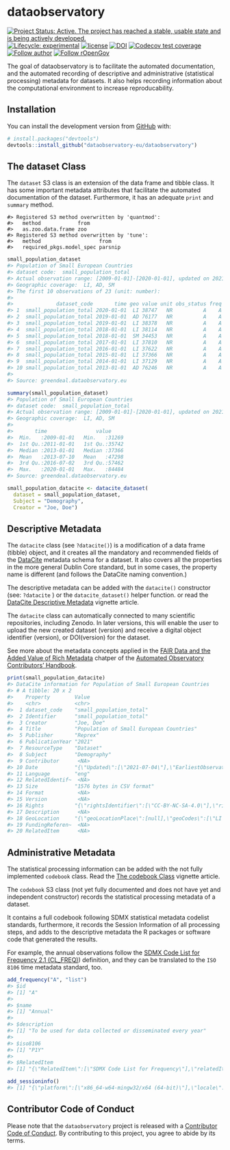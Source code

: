 
<!-- README.md is generated from README.Rmd. Please edit that file -->

# dataobservatory

<!-- badges: start -->

[![Project Status: Active. The project has reached a stable, usable
state and is being actively
developed.](https://www.repostatus.org/badges/latest/active.svg)](https://www.repostatus.org/#active)
[![Lifecycle:
experimental](https://img.shields.io/badge/lifecycle-experimental-orange.svg)](https://lifecycle.r-lib.org/articles/stages.html#experimental)
[![license](https://img.shields.io/badge/license-GPL--3-blue.svg)](https://www.gnu.org/licenses/gpl-3.0.en.html)
[![DOI](https://zenodo.org/badge/DOI/10.5281/zenodo.5068765.svg)](https://doi.org/10.5281/zenodo.5068765)
[![Codecov test
coverage](https://codecov.io/gh/dataobservatory-eu/dataobservatory/branch/master/graph/badge.svg)](https://codecov.io/gh/dataobservatory-eu/dataobservatory?branch=master)
[![Follow
author](https://img.shields.io/twitter/follow/antaldaniel.svg?style=social)](https://twitter.com/intent/follow?screen_name=antaldaniel)
[![Follow
rOpenGov](https://img.shields.io/twitter/follow/ropengov.svg?style=social)](https://twitter.com/intent/follow?screen_name=ropengov)
<!-- badges: end -->

The goal of dataobservatory is to facilitate the automated
documentation, and the automated recording of descriptive and
administrative (statistical processing) metadata for datasets. It also
helps recording information about the computational environment to
increase reproducability.

## Installation

You can install the development version from
[GitHub](https://github.com/) with:

``` r
# install.packages("devtools")
devtools::install_github("dataobservatory-eu/dataobservatory")
```

## The dataset Class

The `dataset` S3 class is an extension of the data frame and tibble
class. It has some important metadata attributes that facilitate the
automated documentation of the dataset. Furthermore, it has an adequate
`print` and `summary` method.

    #> Registered S3 method overwritten by 'quantmod':
    #>   method            from
    #>   as.zoo.data.frame zoo
    #> Registered S3 method overwritten by 'tune':
    #>   method                   from   
    #>   required_pkgs.model_spec parsnip

``` r
small_population_dataset
#> Population of Small European Countries
#> dataset code:  small_population_total 
#> Actual observation range: [2009-01-01]-[2020-01-01], updated on 2021-07-04.
#> Geographic coverage:  LI, AD, SM 
#> The first 10 observations of 23 (unit: number):
#> 
#>              dataset_code       time geo value unit obs_status freq
#> 1  small_population_total 2020-01-01  LI 38747   NR          A    A
#> 2  small_population_total 2019-01-01  AD 76177   NR          A    A
#> 3  small_population_total 2019-01-01  LI 38378   NR          A    A
#> 4  small_population_total 2018-01-01  LI 38114   NR          A    A
#> 5  small_population_total 2018-01-01  SM 34453   NR          A    A
#> 6  small_population_total 2017-01-01  LI 37810   NR          A    A
#> 7  small_population_total 2016-01-01  LI 37622   NR          A    A
#> 8  small_population_total 2015-01-01  LI 37366   NR          A    A
#> 9  small_population_total 2014-01-01  LI 37129   NR          A    A
#> 10 small_population_total 2013-01-01  AD 76246   NR          A    A
#> 
#> Source: greendeal.dataobservatory.eu
```

``` r
summary(small_population_dataset)
#> Population of Small European Countries
#> dataset code:  small_population_total 
#> Actual observation range: [2009-01-01]-[2020-01-01], updated on 2021-07-04.
#> Geographic coverage:  LI, AD, SM 
#> 
#>       time                value      
#>  Min.   :2009-01-01   Min.   :31269  
#>  1st Qu.:2011-01-01   1st Qu.:35742  
#>  Median :2013-01-01   Median :37366  
#>  Mean   :2013-07-10   Mean   :47298  
#>  3rd Qu.:2016-07-02   3rd Qu.:57462  
#>  Max.   :2020-01-01   Max.   :84484  
#> Source: greendeal.dataobservatory.eu
```

``` r
small_population_datacite <- datacite_dataset(
  dataset = small_population_dataset,
  Subject = "Demography",
  Creator = "Joe, Doe")
```

## Descriptive Metadata

The `datacite` class (see `?datacite()`) is a modification of a data
frame (tibble) object, and it creates all the mandatory and recommended
fields of the
[DataCite](https://support.datacite.org/docs/datacite-metadata-schema-v44-properties-overview)
metadata schema for a dataset. It also covers all the properties in the
more general Dublin Core standard, but in some cases, the property name
is different (and follows the DataCite naming convention.)

The descriptive metadata can be added with the `datacite()` constructor
(see: `?datacite` ) or the `datacite_dataset()` helper function. or read
the [DataCite Descriptive
Metadata](http://r.dataobservatory.eu/articles/datacite.html) vignette
article.

The `datacite` class can automatically connected to many scientific
repositories, including Zenodo. In later versions, this will enable the
user to upload the new created dataset (version) and receive a digital
object identifier (version), or DOI(version) for the dataset.

See more about the metadata concepts applied in the [FAIR Data and the
Added Value of Rich
Metadata](https://contributors.dataobservatory.eu/FAIR-data.html)
chatper of the [Automated Observatory Contributors’
Handbook](https://contributors.dataobservatory.eu/).

``` r
print(small_population_datacite)
#> DataCite information for Population of Small European Countries 
#> # A tibble: 20 x 2
#>    Property        Value                                                        
#>    <chr>           <chr>                                                        
#>  1 dataset_code    "small_population_total"                                     
#>  2 Identifier      "small_population_total"                                     
#>  3 Creator         "Joe, Doe"                                                   
#>  4 Title           "Population of Small European Countries"                     
#>  5 Publisher       "Reprex"                                                     
#>  6 PublicationYear "2021"                                                       
#>  7 ResourceType    "Dataset"                                                    
#>  8 Subject         "Demography"                                                 
#>  9 Contributor      <NA>                                                        
#> 10 Date            "{\"Updated\":[\"2021-07-04\"],\"EarliestObservation\":[\"20~
#> 11 Language        "eng"                                                        
#> 12 RelatedIdentif~  <NA>                                                        
#> 13 Size            "1576 bytes in CSV format"                                   
#> 14 Format           <NA>                                                        
#> 15 Version          <NA>                                                        
#> 16 Rights          "{\"rightsIdentifier\":[\"CC-BY-NC-SA-4.0\"],\"rightsURI\":[~
#> 17 Description      <NA>                                                        
#> 18 GeoLocation     "{\"geoLocationPlace\":[null],\"geoCodes\":[\"LI|AD|SM\"]}"  
#> 19 FundingReferen~  <NA>                                                        
#> 20 RelatedItem      <NA>
```

## Administrative Metadata

The statistical processing information can be added with the not fully
implemented `codebook` class. Read the [The codebook
Class](http://r.dataobservatory.eu/articles/codebook.html) vignette
article.

The `codebook` S3 class (not yet fully documented and does not have yet
and independent constructor) records the statistical processing metadata
of a dataset.

It contains a full codebook following SDMX statistical metadata codelist
standards, furthermore, it records the Session Information of all
processing steps, and adds to the descriptive metadata the R packages or
software code that generated the results.

For example, the annual observations follow the [SDMX Code List for
Frequency 2.1 (CL\_FREQ)](https://sdmx.org/?page_id=3215/)) definition,
and they can be translated to the `ISO 8106` time metadata standard,
too.

``` r
add_frequency("A", "list")
#> $id
#> [1] "A"
#> 
#> $name
#> [1] "Annual"
#> 
#> $description
#> [1] "To be used for data collected or disseminated every year"
#> 
#> $iso8106
#> [1] "P1Y"
#> 
#> $RelatedItem
#> [1] "{\"RelatedItem\":[\"SDMX Code List for Frequency\"],\"relatedItemType\":[\"Dataset\"],\"relationType\":[\"IsDocumentedBy\"],\"relatedItemIdentifier\":[\"{\\\"id\\\":[\\\" CL_FREQ\\\"],\\\"dataset_code\\\":{},\\\"URI\\\":[\\\"https://sdmx.org/?page_id=3215/\\\"],\\\"DOI\\\":{},\\\"Version\\\":[\\\"2.1\\\"],\\\"idAtSource\\\":{},\\\"Other\\\":{}}\"]}"
```

``` r
add_sessioninfo()
#> [1] "{\"platform\":[\"x86_64-w64-mingw32/x64 (64-bit)\"],\"locale\":[\"LC_COLLATE=English_United States.1252;LC_CTYPE=English_United States.1252;LC_MONETARY=English_United States.1252;LC_NUMERIC=C;LC_TIME=English_United States.1252\"],\"running\":[\"Windows 10 x64 (build 17763)\"],\"RNGkind\":[\"Mersenne-Twister\",\"Inversion\",\"Rejection\"],\"basePkgs\":[\"stats\",\"graphics\",\"grDevices\",\"utils\",\"datasets\",\"methods\",\"base\"],\"matprod\":[\"default\"],\"BLAS\":[\"\"],\"LAPACK\":[\"\"],\"system.codepage\":[\"1250\"],\"codepage\":[\"1252\"]}"
```

## Contributor Code of Conduct

Please note that the `dataobservatory` project is released with a
[Contributor Code of
Conduct](https://www.contributor-covenant.org/version/2/0/code_of_conduct/).
By contributing to this project, you agree to abide by its terms.
